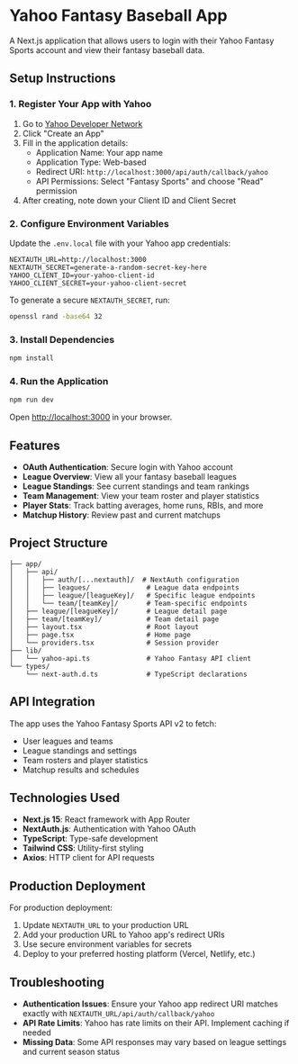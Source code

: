 # Yahoo Fantasy Baseball App

A Next.js application that allows users to login with their Yahoo Fantasy Sports account and view their fantasy baseball data.

## Setup Instructions

### 1. Register Your App with Yahoo

1. Go to [Yahoo Developer Network](https://developer.yahoo.com/apps/)
2. Click "Create an App"
3. Fill in the application details:
   - Application Name: Your app name
   - Application Type: Web-based
   - Redirect URI: `http://localhost:3000/api/auth/callback/yahoo`
   - API Permissions: Select "Fantasy Sports" and choose "Read" permission
4. After creating, note down your Client ID and Client Secret

### 2. Configure Environment Variables

Update the `.env.local` file with your Yahoo app credentials:

```env
NEXTAUTH_URL=http://localhost:3000
NEXTAUTH_SECRET=generate-a-random-secret-key-here
YAHOO_CLIENT_ID=your-yahoo-client-id
YAHOO_CLIENT_SECRET=your-yahoo-client-secret
```

To generate a secure `NEXTAUTH_SECRET`, run:
```bash
openssl rand -base64 32
```

### 3. Install Dependencies

```bash
npm install
```

### 4. Run the Application

```bash
npm run dev
```

Open [http://localhost:3000](http://localhost:3000) in your browser.

## Features

- **OAuth Authentication**: Secure login with Yahoo account
- **League Overview**: View all your fantasy baseball leagues
- **League Standings**: See current standings and team rankings
- **Team Management**: View your team roster and player statistics
- **Player Stats**: Track batting averages, home runs, RBIs, and more
- **Matchup History**: Review past and current matchups

## Project Structure

```
├── app/
│   ├── api/
│   │   ├── auth/[...nextauth]/  # NextAuth configuration
│   │   ├── leagues/              # League data endpoints
│   │   ├── league/[leagueKey]/   # Specific league endpoints
│   │   └── team/[teamKey]/       # Team-specific endpoints
│   ├── league/[leagueKey]/       # League detail page
│   ├── team/[teamKey]/           # Team detail page
│   ├── layout.tsx                # Root layout
│   ├── page.tsx                  # Home page
│   └── providers.tsx             # Session provider
├── lib/
│   └── yahoo-api.ts              # Yahoo Fantasy API client
└── types/
    └── next-auth.d.ts            # TypeScript declarations
```

## API Integration

The app uses the Yahoo Fantasy Sports API v2 to fetch:
- User leagues and teams
- League standings and settings
- Team rosters and player statistics
- Matchup results and schedules

## Technologies Used

- **Next.js 15**: React framework with App Router
- **NextAuth.js**: Authentication with Yahoo OAuth
- **TypeScript**: Type-safe development
- **Tailwind CSS**: Utility-first styling
- **Axios**: HTTP client for API requests

## Production Deployment

For production deployment:

1. Update `NEXTAUTH_URL` to your production URL
2. Add your production URL to Yahoo app's redirect URIs
3. Use secure environment variables for secrets
4. Deploy to your preferred hosting platform (Vercel, Netlify, etc.)

## Troubleshooting

- **Authentication Issues**: Ensure your Yahoo app redirect URI matches exactly with `NEXTAUTH_URL/api/auth/callback/yahoo`
- **API Rate Limits**: Yahoo has rate limits on their API. Implement caching if needed
- **Missing Data**: Some API responses may vary based on league settings and current season status